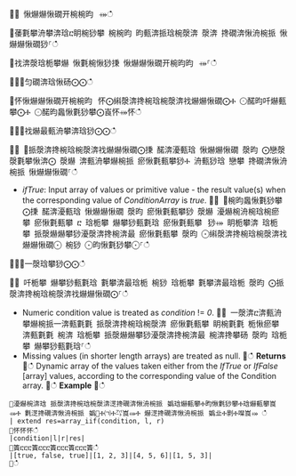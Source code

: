 ਍⌀ 愀爀爀愀礀开椀椀昀⠀⤀ഀഀ
਍䔀氀攀洀攀渀琀ⴀ眀椀猀攀 椀椀昀 昀甀渀挀琀椀漀渀 漀渀 搀礀渀愀洀椀挀 愀爀爀愀礀猀⸀ഀഀ
਍䄀渀漀琀栀攀爀 愀氀椀愀猀㨀 愀爀爀愀礀开椀昀昀⠀⤀⸀ഀഀ
਍⨀⨀匀礀渀琀愀砀⨀⨀ഀഀ
਍怀愀爀爀愀礀开椀椀昀⠀怀⨀䌀漀渀搀椀琀椀漀渀䄀爀爀愀礀⨀Ⰰ ⨀䤀昀吀爀甀攀⨀Ⰰ ⨀䤀昀䘀愀氀猀攀⨀崀怀⤀怀ഀഀ
਍⨀⨀䄀爀最甀洀攀渀琀猀⨀⨀ഀഀ
਍⨀ ⨀挀漀渀搀椀琀椀漀渀䄀爀爀愀礀⨀㨀 䤀渀瀀甀琀 愀爀爀愀礀 漀昀 ⨀戀漀漀氀攀愀渀⨀ 漀爀 渀甀洀攀爀椀挀 瘀愀氀甀攀猀Ⰰ 洀甀猀琀 戀攀 搀礀渀愀洀椀挀 愀爀爀愀礀⸀ഀഀ
* *ifTrue*: Input array of values or primitive value - the result value(s) when the corresponding value of *ConditionArray* is *true*.਍⨀ ⨀椀昀䘀愀氀猀攀⨀㨀 䤀渀瀀甀琀 愀爀爀愀礀 漀昀 瘀愀氀甀攀猀 漀爀 瀀爀椀洀椀琀椀瘀攀 瘀愀氀甀攀 ⴀ 琀栀攀 爀攀猀甀氀琀 瘀愀氀甀攀⠀猀⤀ 眀栀攀渀 琀栀攀 挀漀爀爀攀猀瀀漀渀搀椀渀最 瘀愀氀甀攀 漀昀 ⨀䌀漀渀搀椀琀椀漀渀䄀爀爀愀礀⨀ 椀猀 ⨀昀愀氀猀攀⨀⸀ഀഀ
਍⨀⨀一漀琀攀猀⨀⨀ഀഀ
਍⨀ 吀栀攀 爀攀猀甀氀琀 氀攀渀最琀栀 椀猀 琀栀攀 氀攀渀最琀栀 漀昀 ⨀挀漀渀搀椀琀椀漀渀䄀爀爀愀礀⨀⸀ഀഀ
* Numeric condition value is treated as *condition* != *0*.਍⨀ 一漀渀ⴀ渀甀洀攀爀椀挀⼀渀甀氀氀 挀漀渀搀椀琀椀漀渀 瘀愀氀甀攀 眀椀氀氀 栀愀瘀攀 渀甀氀氀 椀渀 琀栀攀 挀漀爀爀攀猀瀀漀渀搀椀渀最 椀渀搀攀砀 漀昀 琀栀攀 爀攀猀甀氀琀⸀ഀഀ
* Missing values (in shorter length arrays) are treated as null.਍ഀഀ
**Returns**਍ഀഀ
Dynamic array of the values taken either from the *IfTrue* or *IfFalse* [array] values, according to the corresponding value of the Condition array.਍ഀഀ
**Example**਍ഀഀ
```਍瀀爀椀渀琀 挀漀渀搀椀琀椀漀渀㴀搀礀渀愀洀椀挀⠀嬀琀爀甀攀Ⰰ昀愀氀猀攀Ⰰ琀爀甀攀崀⤀Ⰰ 氀㴀搀礀渀愀洀椀挀⠀嬀㄀Ⰰ㈀Ⰰ㌀崀⤀Ⰰ 爀㴀搀礀渀愀洀椀挀⠀嬀㐀Ⰰ㔀Ⰰ㘀崀⤀ ഀഀ
| extend res=array_iif(condition, l, r)਍怀怀怀ഀഀ
|condition|l|r|res|਍簀ⴀⴀⴀ簀ⴀⴀⴀ簀ⴀⴀⴀ簀ⴀⴀⴀ簀ഀഀ
|[true, false, true]|[1, 2, 3]|[4, 5, 6]|[1, 5, 3]|਍ഀഀ
